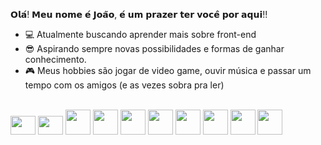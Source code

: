 𝗢𝗹𝗮́! 𝗠𝗲𝘂 𝗻𝗼𝗺𝗲 𝗲́ 𝗝𝗼𝗮̃𝗼, 𝗲́ 𝘂𝗺 𝗽𝗿𝗮𝘇𝗲𝗿 𝘁𝗲𝗿 𝘃𝗼𝗰𝗲̂ 𝗽𝗼𝗿 𝗮𝗾𝘂𝗶!!


- 💻 Atualmente buscando aprender mais sobre front-end
- 😎 Aspirando sempre novas possibilidades e formas de ganhar conhecimento.
- 🎮 Meus hobbies são jogar de video game, ouvir música e passar um tempo com os amigos (e as vezes sobra pra ler)


<!-- <div>
  <img height = "180em" src = "https://github-readme-stats.vercel.app/api?username=Joao-Victor-Queiroz&show_icons=true&theme=tokyonight)"
 </div> -->
<div style = "display: inline_block"><br>   
       <img height="30" width="40" src="https://cdn.jsdelivr.net/gh/devicons/devicon/icons/html5/html5-original.svg" />
       <img height="30" width="40" src="https://cdn.jsdelivr.net/gh/devicons/devicon/icons/css3/css3-original.svg" />
       <img heigth="30" width="40" src="https://cdn.jsdelivr.net/gh/devicons/devicon@latest/icons/typescript/typescript-original.svg" />   
       <img heigth="30" width="40" src="https://cdn.jsdelivr.net/gh/devicons/devicon@latest/icons/javascript/javascript-original.svg" />
       <img heigth="30" width="40" src="https://cdn.jsdelivr.net/gh/devicons/devicon@latest/icons/react/react-original.svg" />
       <img heigth="30" width="40" src="https://cdn.jsdelivr.net/gh/devicons/devicon@latest/icons/reactnative/reactnative-original-wordmark.svg" />
       <img heigth="30" width="40" src="https://cdn.jsdelivr.net/gh/devicons/devicon@latest/icons/axios/axios-plain-wordmark.svg" />
       <img heigth="30" width="40" src="https://cdn.jsdelivr.net/gh/devicons/devicon@latest/icons/nodejs/nodejs-original-wordmark.svg" />
       <img heigth="30" width="40" src="https://cdn.jsdelivr.net/gh/devicons/devicon@latest/icons/express/express-original-wordmark.svg" />
       <img heigth="30" width="40" src="https://cdn.jsdelivr.net/gh/devicons/devicon@latest/icons/mongodb/mongodb-plain-wordmark.svg" />
          
          
          
  </div>
  
  

